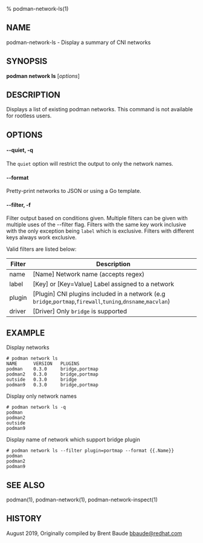 % podman-network-ls(1)

## NAME
podman\-network\-ls - Display a summary of CNI networks

## SYNOPSIS
**podman network ls**  [*options*]

## DESCRIPTION
Displays a list of existing podman networks. This command is not available for rootless users.

## OPTIONS
#### **--quiet**, **-q**

The `quiet` option will restrict the output to only the network names.

#### **--format**

Pretty-print networks to JSON or using a Go template.

#### **--filter**, **-f**

Filter output based on conditions given.
Multiple filters can be given with multiple uses of the --filter flag.
Filters with the same key work inclusive with the only exception being
`label` which is exclusive. Filters with different keys always work exclusive.

Valid filters are listed below:

| **Filter** | **Description**                                                                       |
| ---------- | ------------------------------------------------------------------------------------- |
| name       | [Name] Network name (accepts regex)                                                   |
| label      | [Key] or [Key=Value] Label assigned to a network                                      |
| plugin     | [Plugin] CNI plugins included in a network (e.g `bridge`,`portmap`,`firewall`,`tuning`,`dnsname`,`macvlan`) |
| driver     | [Driver] Only `bridge` is supported                                                   |

## EXAMPLE

Display networks

```
# podman network ls
NAME      VERSION   PLUGINS
podman    0.3.0     bridge,portmap
podman2   0.3.0     bridge,portmap
outside   0.3.0     bridge
podman9   0.3.0     bridge,portmap
```

Display only network names
```
# podman network ls -q
podman
podman2
outside
podman9
```

Display name of network which support bridge plugin
```
# podman network ls --filter plugin=portmap --format {{.Name}}
podman
podman2
podman9
```

## SEE ALSO
podman(1), podman-network(1), podman-network-inspect(1)

## HISTORY
August 2019, Originally compiled by Brent Baude <bbaude@redhat.com>
